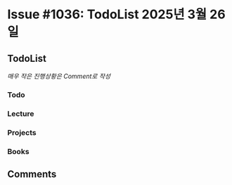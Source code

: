 # Issue #1036: TodoList 2025년 3월 26일

## TodoList

*매우 작은 진행상황은 Comment로 작성*

### Todo  

### Lecture

### Projects

### Books


## Comments

